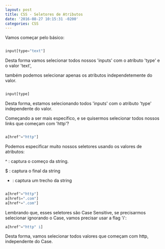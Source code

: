 ```yaml
---
layout: post
title: CSS - Seletores de Atributos
date: '2016-08-27 10:15:31 -0200'
categories: CSS
---
```


Vamos começar pelo básico:

```sass

input[type="text"]
```

Desta forma vamos selecionar todos nossos 'inputs' com o atributo 'type' e o valor 'text',

também podemos selecionar apenas os atributos independetemente do valor.

```sass

input[type]
```

Desta forma, estamos selecionando todos 'inputs' com o atributo 'type' independente do valor.

Começando a ser mais específico, e se quisermos selecionar todos nossos links que começam com 'http'?

```sass

a[href^="http"]
```

Podemos especificar muito nossos seletores usando os valores de atributos:

^ : captura o começo da string.

$ : captura o final da string

- : captura um trecho da string

```sass

a[href^="http"]
a[href$=".com"]
a[href*=".com"]
```

Lembrando que, esses seletores são Case Sensitive, se precisarmos selecionar ignorando o Case, vamos precisar usar a flag 'i':

```sass
a[href^="http" i]
```

Desta forma, vamos selecionar todos valores que começam com http, independente do Case.
